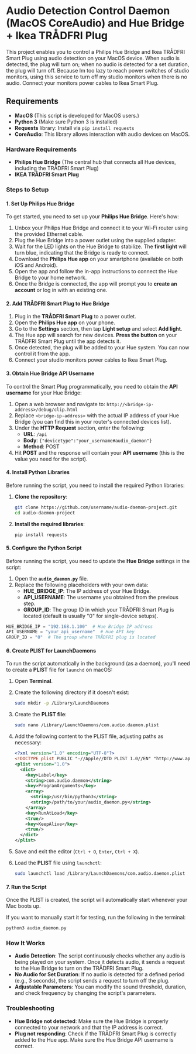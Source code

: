 
# Audio Detection Control Daemon (MacOS CoreAudio) and Hue Bridge + Ikea TRÅDFRI Plug

This project enables you to control a Philips Hue Bridge and Ikea TRÅDFRI Smart Plug using audio detection on your MacOS device. When audio is detected, the plug will turn on; when no audio is detected for a set duration, the plug will turn off.
Because Im too lazy to reach power switches of studio monitors, using this service to turn off my studio monitors when there is no audio.
Connect your monitors power cables to Ikea Smart Plug.

## **Requirements**

- **MacOS** (This script is developed for MacOS users.)
- **Python 3** (Make sure Python 3 is installed)
- **Requests** library: Install via `pip install requests`
- **CoreAudio**: This library allows interaction with audio devices on MacOS.

### **Hardware Requirements**
- **Philips Hue Bridge** (The central hub that connects all Hue devices, including the TRÅDFRI Smart Plug)
- **IKEA TRÅDFRI Smart Plug**
  
### **Steps to Setup**

#### 1. **Set Up Philips Hue Bridge**
   
To get started, you need to set up your **Philips Hue Bridge**. Here's how:

1. Unbox your Philips Hue Bridge and connect it to your Wi-Fi router using the provided Ethernet cable.
2. Plug the Hue Bridge into a power outlet using the supplied adapter.
3. Wait for the LED lights on the Hue Bridge to stabilize. The **first light** will turn blue, indicating that the Bridge is ready to connect.
4. Download the **Philips Hue app** on your smartphone (available on both iOS and Android).
5. Open the app and follow the in-app instructions to connect the Hue Bridge to your home network.
6. Once the Bridge is connected, the app will prompt you to **create an account** or log in with an existing one.

#### 2. **Add TRÅDFRI Smart Plug to Hue Bridge**

1. Plug in the **TRÅDFRI Smart Plug** to a power outlet.
2. Open the **Philips Hue app** on your phone.
3. Go to the **Settings** section, then tap **Light setup** and select **Add light**.
4. The Hue app will search for new devices. **Press the button** on your TRÅDFRI Smart Plug until the app detects it.
5. Once detected, the plug will be added to your Hue system. You can now control it from the app.
6. Connect your studio monitors power cables to Ikea Smart Plug.

#### 3. **Obtain Hue Bridge API Username**

To control the Smart Plug programmatically, you need to obtain the **API username** for your Hue Bridge:

1. Open a web browser and navigate to: `http://<bridge-ip-address>/debug/clip.html`
2. Replace `<bridge-ip-address>` with the actual IP address of your Hue Bridge (you can find this in your router's connected devices list).
3. Under the **HTTP Request** section, enter the following:
   - **URL**: `/api`
   - **Body**: `{"devicetype":"your_username#audio_daemon"}`
   - **Method**: POST
4. Hit **POST** and the response will contain your **API username** (this is the value you need for the script).

#### 4. **Install Python Libraries**

Before running the script, you need to install the required Python libraries:

1. **Clone the repository**:
   ```bash
   git clone https://github.com/username/audio-daemon-project.git
   cd audio-daemon-project
   ```

2. **Install the required libraries**:
   ```bash
   pip install requests
   ```

#### 5. **Configure the Python Script**

Before running the script, you need to update the **Hue Bridge** settings in the script:

1. Open the **`audio_daemon.py`** file.
2. Replace the following placeholders with your own data:
   - **HUE_BRIDGE_IP**: The IP address of your Hue Bridge.
   - **API_USERNAME**: The username you obtained from the previous step.
   - **GROUP_ID**: The group ID in which your TRÅDFRI Smart Plug is located (default is usually "0" for single-device setups).

```python
HUE_BRIDGE_IP = "192.168.1.100"  # Hue Bridge IP address
API_USERNAME = "your_api_username"  # Hue API key
GROUP_ID = "0"  # The group where TRÅDFRI plug is located
```

#### 6. **Create PLIST for LaunchDaemons**

To run the script automatically in the background (as a daemon), you'll need to create a **PLIST** file for `launchd` on macOS:

1. Open **Terminal**.
2. Create the following directory if it doesn't exist:
   ```bash
   sudo mkdir -p /Library/LaunchDaemons
   ```
3. Create the **PLIST file**:
   ```bash
   sudo nano /Library/LaunchDaemons/com.audio.daemon.plist
   ```
4. Add the following content to the PLIST file, adjusting paths as necessary:
   ```xml
   <?xml version="1.0" encoding="UTF-8"?>
   <!DOCTYPE plist PUBLIC "-//Apple//DTD PLIST 1.0//EN" "http://www.apple.com/DTDs/PropertyList-1.0.dtd">
   <plist version="1.0">
     <dict>
       <key>Label</key>
       <string>com.audio.daemon</string>
       <key>ProgramArguments</key>
       <array>
         <string>/usr/bin/python3</string>
         <string>/path/to/your/audio_daemon.py</string>
       </array>
       <key>RunAtLoad</key>
       <true/>
       <key>KeepAlive</key>
       <true/>
     </dict>
   </plist>
   ```

5. Save and exit the editor (`Ctrl + O`, `Enter`, `Ctrl + X`).
6. Load the **PLIST** file using `launchctl`:
   ```bash
   sudo launchctl load /Library/LaunchDaemons/com.audio.daemon.plist
   ```

#### 7. **Run the Script**

Once the PLIST is created, the script will automatically start whenever your Mac boots up.

If you want to manually start it for testing, run the following in the terminal:
```bash
python3 audio_daemon.py
```

### **How It Works**

- **Audio Detection**: The script continuously checks whether any audio is being played on your system. Once it detects audio, it sends a request to the Hue Bridge to turn on the TRÅDFRI Smart Plug.
- **No Audio for Set Duration**: If no audio is detected for a defined period (e.g., 3 seconds), the script sends a request to turn off the plug.
- **Adjustable Parameters**: You can modify the sound threshold, duration, and check frequency by changing the script's parameters.

### **Troubleshooting**

- **Hue Bridge not detected**: Make sure the Hue Bridge is properly connected to your network and that the IP address is correct.
- **Plug not responding**: Check if the TRÅDFRI Smart Plug is correctly added to the Hue app. Make sure the Hue Bridge API username is correct.
